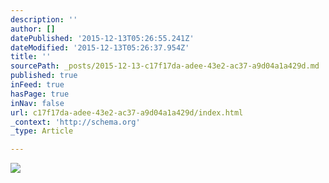 ```yaml
---
description: ''
author: []
datePublished: '2015-12-13T05:26:55.241Z'
dateModified: '2015-12-13T05:26:37.954Z'
title: ''
sourcePath: _posts/2015-12-13-c17f17da-adee-43e2-ac37-a9d04a1a429d.md
published: true
inFeed: true
hasPage: true
inNav: false
url: c17f17da-adee-43e2-ac37-a9d04a1a429d/index.html
_context: 'http://schema.org'
_type: Article

---
```

![](https://the-grid-user-content.s3-us-west-2.amazonaws.com/2a776958-c1bb-4e1e-a704-20dc22c42a10.png)